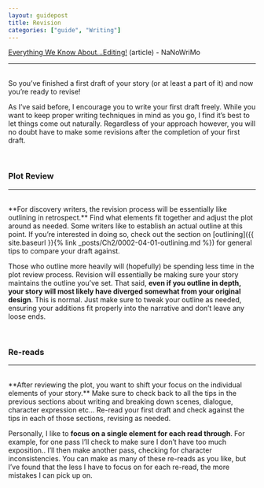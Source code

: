```yaml
---
layout: guidepost
title: Revision
categories: ["guide", "Writing"]
---
```


[Everything We Know About…Editing!](http://blog.nanowrimo.org/post/80981397110/everything-we-know-aboutediting) (article) - NaNoWriMo

<hr><br>
So you’ve finished a first draft of your story (or at least a part of it) and now you’re ready to revise!

As I’ve said before, I encourage you to write your first draft freely. While you want to keep proper writing techniques in mind as you go, I find it’s best to let things come out naturally. Regardless of your approach however, you will no doubt have to make some revisions after the completion of your first draft.

<br>

### Plot Review

<hr><br>
**For discovery writers, the revision process will be essentially like outlining in retrospect.** Find what elements fit together and adjust the plot around as needed. Some writers like to establish an actual outline at this point. If you’re interested in doing so, check out the section on [outlining]({{ site.baseurl }}{% link _posts/Ch2/0002-04-01-outlining.md %}) for general tips to compare your draft against.

Those who outline more heavily will (hopefully) be spending less time in the plot review process. Revision will essentially be making sure your story maintains the outline you’ve set. That said, **even if you outline in depth, your story will most likely have diverged somewhat from your original design**. This is normal. Just make sure to tweak your outline as needed, ensuring your additions fit properly into the narrative and don’t leave any loose ends.

<br>

### Re-reads

<hr><br>
**After reviewing the plot, you want to shift your focus on the individual elements of your story.** Make sure to check back to all the tips in the previous sections about writing and breaking down scenes, dialogue, character expression etc… Re-read your first draft and check against the tips in each of those sections, revising as needed.

Personally, I like to **focus on a single element for each read through**. For example, for one pass I’ll check to make sure I don’t have too much exposition.. I’ll then make another pass, checking for character inconsistencies. You can make as many of these re-reads as you like, but I’ve found that the less I have to focus on for each re-read, the more mistakes I can pick up on.